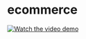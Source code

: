 # ecommerce


[![Watch the video demo](https://img.youtube.com/vi/OtmlYCCJXSM/maxresdefault.jpg)](https://youtu.be/OtmlYCCJXSM)